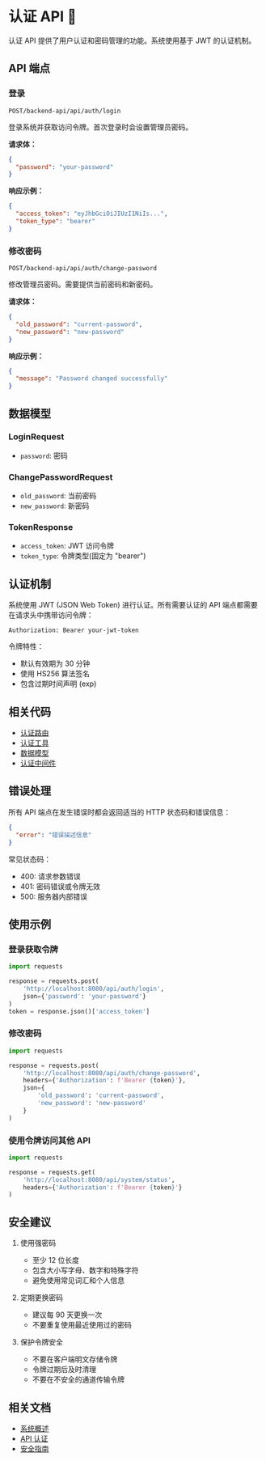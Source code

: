 # 认证 API 🔐

认证 API 提供了用户认证和密码管理的功能。系统使用基于 JWT 的认证机制。

## API 端点

### 登录

```http
POST/backend-api/api/auth/login
```

登录系统并获取访问令牌。首次登录时会设置管理员密码。

**请求体：**
```json
{
  "password": "your-password"
}
```

**响应示例：**
```json
{
  "access_token": "eyJhbGciOiJIUzI1NiIs...",
  "token_type": "bearer"
}
```

### 修改密码

```http
POST/backend-api/api/auth/change-password
```

修改管理员密码。需要提供当前密码和新密码。

**请求体：**
```json
{
  "old_password": "current-password",
  "new_password": "new-password"
}
```

**响应示例：**
```json
{
  "message": "Password changed successfully"
}
```

## 数据模型

### LoginRequest
- `password`: 密码

### ChangePasswordRequest
- `old_password`: 当前密码
- `new_password`: 新密码

### TokenResponse
- `access_token`: JWT 访问令牌
- `token_type`: 令牌类型(固定为 "bearer")

## 认证机制

系统使用 JWT (JSON Web Token) 进行认证。所有需要认证的 API 端点都需要在请求头中携带访问令牌：

```http
Authorization: Bearer your-jwt-token
```

令牌特性：
- 默认有效期为 30 分钟
- 使用 HS256 算法签名
- 包含过期时间声明 (exp)

## 相关代码

- [认证路由](routes.py)
- [认证工具](utils.py)
- [数据模型](models.py)
- [认证中间件](middleware.py)

## 错误处理

所有 API 端点在发生错误时都会返回适当的 HTTP 状态码和错误信息：

```json
{
  "error": "错误描述信息"
}
```

常见状态码：
- 400: 请求参数错误
- 401: 密码错误或令牌无效
- 500: 服务器内部错误

## 使用示例

### 登录获取令牌
```python
import requests

response = requests.post(
    'http://localhost:8080/api/auth/login',
    json={'password': 'your-password'}
)
token = response.json()['access_token']
```

### 修改密码
```python
import requests

response = requests.post(
    'http://localhost:8080/api/auth/change-password',
    headers={'Authorization': f'Bearer {token}'},
    json={
        'old_password': 'current-password',
        'new_password': 'new-password'
    }
)
```

### 使用令牌访问其他 API
```python
import requests

response = requests.get(
    'http://localhost:8080/api/system/status',
    headers={'Authorization': f'Bearer {token}'}
)
```

## 安全建议

1. 使用强密码
   - 至少 12 位长度
   - 包含大小写字母、数字和特殊字符
   - 避免使用常见词汇和个人信息

2. 定期更换密码
   - 建议每 90 天更换一次
   - 不要重复使用最近使用过的密码

3. 保护令牌安全
   - 不要在客户端明文存储令牌
   - 令牌过期后及时清理
   - 不要在不安全的通道传输令牌

## 相关文档

- [系统概述](../../README.md#系统架构-)
- [API 认证](../../README.md#api认证-)
- [安全指南](../../README.md#安全建议-) 